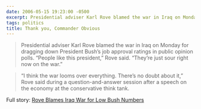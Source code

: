 ```yaml
---
date: 2006-05-15 19:23:00 -0500
excerpt: Presidential adviser Karl Rove blamed the war in Iraq on Monday for dragging down President Bush’s job approval ratings in public opinion polls.
tags: politics
title: Thank you, Commander Obvious
---
```


> Presidential adviser Karl Rove blamed the war in Iraq on Monday for dragging down President Bush’s job approval ratings in public opinion polls. “People like this president,” Rove said. “They’re just sour right now on the war.”

> “I think the war looms over everything. There’s no doubt about it,” Rove said during a question-and-answer session after a speech on the economy at the conservative think tank.

Full story: [Rove Blames Iraq War for Low Bush Numbers](http://news.yahoo.com/s/ap/20060515/ap_on_go_pr_wh/rove_iraq)